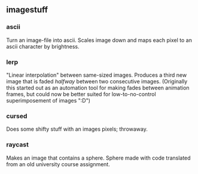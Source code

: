## imagestuff

### ascii
Turn an image-file into ascii. Scales image down and maps each pixel to an
ascii character by brightness.

### lerp 
"Linear interpolation" between same-sized images. Produces a third new image
that is faded _halfway_ between two consecutive images. (Originally this
started out as an automation tool for making fades between animation frames,
but could now be better suited for low-to-no-control superimposement of images
":D")

### cursed
Does some shifty stuff with an images pixels; throwaway.

### raycast
Makes an image that contains a sphere. Sphere made with code translated from
an old university course assignment.
